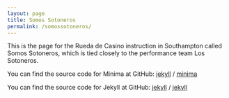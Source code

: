 ```yaml
---
layout: page
title: Somos Sotoneros
permalink: /somossotoneros/
---
```


This is the page for the Rueda de Casino instruction in Southampton called Somos Sotoneros, which is tied closely to the performance team Los Sotoneros.

You can find the source code for Minima at GitHub:
[jekyll][jekyll-organization] /
[minima](https://github.com/jekyll/minima)

You can find the source code for Jekyll at GitHub:
[jekyll][jekyll-organization] /
[jekyll](https://github.com/jekyll/jekyll)


[jekyll-organization]: https://github.com/jekyll
